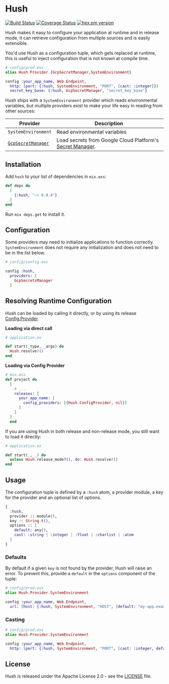 # Hush

[![Build Status](https://github.com/gordalina/hush/workflows/ci/badge.svg)](https://github.com/gordalina/hush/actions?query=workflow%3A%22ci%22)
[![Coverage Status](https://coveralls.io/repos/gordalina/hush/badge.svg?branch=master)](https://coveralls.io/r/gordalina/hush?branch=master)
[![hex.pm version](https://img.shields.io/hexpm/v/hush.svg)](https://hex.pm/packages/hush)

Hush makes it easy to configure your application at runtime and in release mode, it can retrieve configuration from multiple sources and is easily extensible.

You'd use Hush as a configuration tuple, which gets replaced at runtime, this is useful to inject configuration that is not known at compile time.

```elixir
# config/prod.exs
alias Hush.Provider.{GcpSecretManager,SystemEnvironment}

config :your_app_name, Web.Endpoint,
  http: [port: {:hush, SystemEnvironment, "PORT", [cast: :integer]}]
  secret_key_base: {:hush, GcpSecretManager, "secret_key_base"}
```

Hush ships with a `SystemEnvironment` provider which reads environmental variables, but multiple providers exist to make your life easy in reading from other sources:

| Provider | Description |
| -------- | ----------- |
| `SystemEnvironment` | Read environmental variables |
| [`GcpSecretManager`](https://github.com/gordalina/hush_gcp_secret_manager) | Load secrets from Google Cloud Platform's [Secret Manager](https://cloud.google.com/secret-manager). |

## Installation

Add `hush` to your list of dependencies in `mix.exs`:

```elixir
def deps do
  [
    {:hush, "~> 0.0.4"}
  ]
end
```

Run `mix deps.get` to install it.

## Configuration

Some providers may need to initialize applications to function correctly. `SystemEnvironment` does not require any initialization and does not need to be in the list below.

```elixir
# config/config.exs

config :hush,
  providers: [
    GcpSecretsManager
  ]
```

## Resolving Runtime Configuration

Hush can be loaded by calling it directly, or by using its release [Config.Provider](https://hexdocs.pm/elixir/Config.Provider.html).

**Loading via direct call**

```elixir
# application.ex

def start(_type, _args) do
  Hush.resolve!()
end
```

**Loading via Config Provider**

```elixir
# mix.exs
def project do
  [
    # ...
    releases: [
      your_app_name: [
        config_providers: [{Hush.ConfigProvider, nil}]
      ]
    ]
  ]
  end
```

If you are using Hush in both release and non-release mode, you still want to load it directly:

```elixir
# application.ex

def start(_, _) do
  unless Hush.release_mode?(), do: Hush.resolve!()
end
```

## Usage

The configuration tuple is defined by a `:hush` atom, a provider module, a key for the provider and an optional list of options.

```elixir
{
  :hush,
  provider :: module(),
  key :: String.t(),
  options :: [
    default: any(),
    cast: :string | :integer | :float | :charlist | :atom
  ]
}
```

### Defaults

By default if a given `key` is not found by the provider, Hush will raise an error. To prevent this, provide a `default` in the `options` component of the tuple:

```elixir
# config/prod.exs
alias Hush.Provider.SystemEnvironment

config :your_app_name, Web.Endpoint,
  url: [host: {:hush, SystemEnvironment, "HOST", [default: "my-app.example"]}]
```

### Casting

```elixir
# config/prod.exs
alias Hush.Provider.SystemEnvironment

config :your_app_name, Web.Endpoint,
  http: [port: {:hush, SystemEnvironment, "PORT", [cast: :integer, default: 4000]}]
```

## License

Hush is released under the Apache License 2.0 - see the [LICENSE](LICENSE) file.
